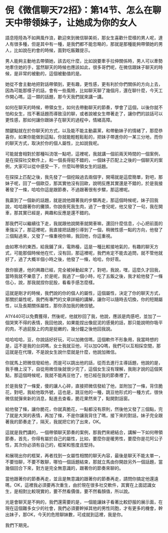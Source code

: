 # 倪《微信聊天72招》：第14节、怎么在聊天中带领妹子，让她成为你的女人

語息陸陸為不如興風作浪，歡迎來到微信聊美術，那女生喜歡什麼樣的男人呢，達人有很多種，但是其中有一種，是我們都不能忽略的，那就是那種能夠帶領她的男人，比如說在約會的時候，面對吃飯難提示。

男人能夠主動地去帶領她，該去吃什麼，比如說要牽手拉伸關係時，男人可以牽勢地牽住她的手，當然聊天的時候也應該如此，很多哥們呢，在微信跟妹子聊天的時候，是非常的被動的，這個被動值的是。

她從不會主動地把對話帶領到，更有趣，更性感，更有利於你們關係的方向上去，因為可能那樣子的話，會有一些風險，比如聊天聊了幾個月，還在聊什麼，今天工作開心嗎，這一類的話題，那今天我們就來講一講。

如何在聊天的時候，帶領女生，如何去帶動聊天的節奏，學會了這個，以後你就不怕和女生，找不著話題而導致沒的聊，或者說被女生帶著走了，讓你們的談話可以更性感，那如何讓你跟妹子在聊天的過程中，情緒高障。

關鍵點就在於你聊天的方式，以及能不能主動贏黨，和帶動妹子的情緒了，那麼恭喜你，如果你能做到這點，你就能輕輕鬆鬆的，把妹子帶進你的一某三分地，而你的聊天方式，取決於你的個人屬性，比如說我呢。

可能就會相對於那種叫流氓一點吧，這裡呢，我就講一個前兩天時間的一個案例，是在探探社交軟件上，和一個長得挺不錯的，一個妹子匹配上之後的一個聊天的案例，大家可以從中感受一下，什麼叫帶領女生的話題。

在探探上匹配之後，我先發了一個挖毆過去兩個字，開場就是這麼簡單，對吧，那妹子呢，回了一個歐亞，那其實他沒有回歐，說明反應其實還是不錯的，於是我接著發了一條，哈哈你這是跟節奏，不過跟著很有步驟，那這裡呢。

我贏到了一個新的話題，就是說他跟著我的步驟再走，那這個時候呢，妹子回我說，哈哈跟著你的攤頭，你說夜死我生肉，過了一會兒呢，他又發了一句，我在開車，那其實已經是，興趣和反應是還不錯的。

那我們可以繼續往下走，我就跟他說開車就開車嘛，還回什麼信息，小心把前面的車強尖了，那這裡呢，我直接把話題引導到了一個，稍微性感一點的方向，他發了三個點過來，又發了一條重視你嘛，我回他，你這重視。

由如寒冷的東西，給我鋪了床，電熱檯，這是一種比較接地氣的，有趣的聊天方式，可能那個時候他在忙，沒有回，那這裡呢，我們肯定不能去追問，就不管他就好了，過了大概半個小時之後，他發了一條，哈哈，你好乖。

救你臉連，他的興趣已經，完全被掉動起來了，對吧，我說，嘿，這麼久才回我，當時我就不樂意了，於是呢，我過了一個小時，吃了五飯之後，我才給他發了一條信心，說，那我就捏你屁股，看看手感怎麼樣。

這就是剛才的時候，我們說的你的個人的屬性，這個屬性，決定了你的聊天方式，那關於屬性呢，我們有專門的文章詳細的講解，讓你可以隨時去切換，你的短期屬性，以及長期關係屬性，那你添加我的微信號。

A1Y440可以免費獲得，然後呢，他就秒回了我，他說，應該是肉感吧，並加了一個哭笑不得的表情，我回他說，如果能捏出像屁泥的感覺的話，那只能說明你吸平的肉，不過屁股上的肉是挺嫩的，幾分鐘之後他回我說。

哈哈哈哈，豆，你說話好好玩，可以加微信嗎，這個軟件不形象用，我當時想的是，這不是我的台詞嗎，女士我就豆他，可以加QQ嗎，我們可以互相採空間，那這就是在代理，不是說女生說什麼就是什麼，他說加微信。

你就馬上把微信發給他，而是可以跳出他的話，從而去進行主導話題，他說的是，我手機上沒下，自從用微信後就很少完了，這個女生沒有理解，我剛才說的這個笑點，那這個時候呢，我就不能再豆他了，他已經在我的節奏裡了。

於是我發了一條愛，傻的讓人心碎，直接把微信發給了他，並附加了一條，背住脆花，對吧，我給他取外號，這也是，跳豆他的一種，跳豆他形式的一種方式，很快微信就彈來新的消息，點進去查看，脆花果然來了，點開對話窗。

給他發了條，讓你脆花，你就真脆花，一點都沒有原則，然後他又發了三個點，完了就是大哭的表情，再加了條，不是你讓我背住了嗎，接下來的對話，妹子完全跟著我的節奏走了，隔天，我就把它約了出來，OK。

這就是我們講的，一個帶領聊天節奏的案例，那我們來總結合，講解一下如何帶領節奏，首先，你得有屬於自己的屬性，比如，要麼你是暖男性，要麼你是花阿公子性，其次你必須有自己的，框架和態度且堅持。

和展現出你的框架，再者找到一女屬性相關的聊天內容，最後是聊天不能太單一，不要怕聊，不要不敢聊，哪怕一個話題結束，那就立馬由你開啟另外一個話題，當幾個回合下來，對方是完全無意識的，跟著你的節奏來聊的。

當他跟著你的節奏再走，並且是無意識的跟著你的節奏再走，請問你搞定他還遠嗎，OK，這裡我必須要再次重生，由於現在很多社交軟件，其實在上面認識女生，是相對比較現實的，要不然看價值，要不然看顏值，所以說。

光是會聊天是不夠的，我們還需要的是，一個能讓妹子看著比較舒服的展示面，在現在這個難多女少的社會，我們必須要幹掉其他的男性同胞，才有更多的機會，幹出妹子，那OK，今天的危險聊妹數，可成就到這裡，我是你。

我們下期見。